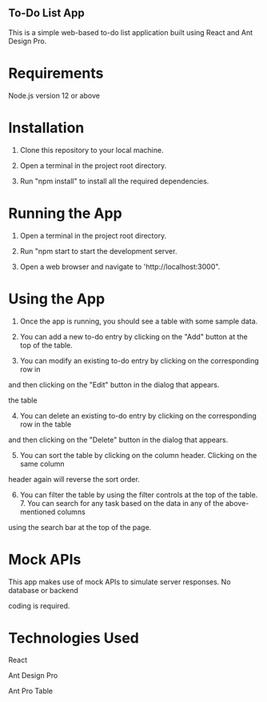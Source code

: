 ## To-Do List App

This is a simple web-based to-do list application built using React and Ant Design Pro.

# Requirements

Node.js version 12 or above

# Installation

1. Clone this repository to your local machine.

2. Open a terminal in the project root directory.

3. Run "npm install" to install all the required dependencies.

# Running the App

1. Open a terminal in the project root directory.

2. Run "npm start to start the development server.

3. Open a web browser and navigate to 'http://localhost:3000".

# Using the App

1. Once the app is running, you should see a table with some sample data.

2. You can add a new to-do entry by clicking on the "Add" button at the top of the table.

3. You can modify an existing to-do entry by clicking on the corresponding row in

and then clicking on the "Edit" button in the dialog that appears.

the table

4. You can delete an existing to-do entry by clicking on the corresponding row in the table

and then clicking on the "Delete" button in the dialog that appears.

5. You can sort the table by clicking on the column header. Clicking on the same column

header again will reverse the sort order.

6. You can filter the table by using the filter controls at the top of the table. 7. You can search for any task based on the data in any of the above-mentioned columns

using the search bar at the top of the page.

# Mock APIs

This app makes use of mock APIs to simulate server responses. No database or backend

coding is required.

# Technologies Used

React

Ant Design Pro

Ant Pro Table
